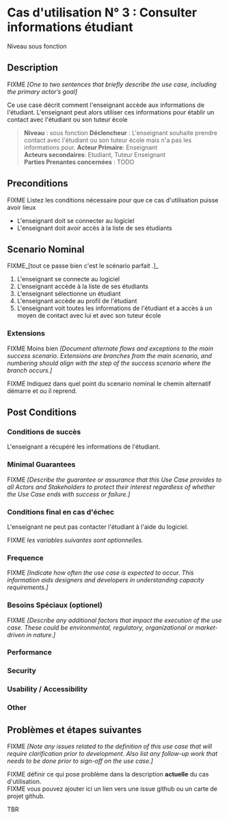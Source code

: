 # Cas d'utilisation N° 3 :  Consulter informations étudiant

Niveau sous fonction

##	Description

FIXME _[One to two sentences that briefly describe the use case, including the primary actor’s goal]_   

Ce use case décrit comment l'enseignant accède aux informations de l'étudiant. L'enseignant peut alors utiliser ces informations pour établir un contact avec l'étudiant ou son tuteur école

> **Niveau** : sous fonction
> **Déclencheur** : L'enseignant souhaite prendre contact avec l'étudiant ou son tuteur école mais n'a pas les informations pour.
> **Acteur Primaire**: Enseignant   
> **Acteurs secondaires**: Etudiant, Tuteur Enseignant   
> **Parties Prenantes concernées** : TODO   
 
 
## Preconditions

FIXME Listez les conditions nécessaire pour que ce cas d'utilisation puisse avoir lieux

- L'enseignant doit se connecter au logiciel
- L'enseignant doit avoir accès à la liste de ses étudiants

## Scenario Nominal

FIXME_[tout ce passe bien c'est le scénario parfait .]_

1.	L'enseignant se connecte au logiciel  
2.	L'enseignant accède à la liste de ses étudiants  
3.	L'enseignant sélectionne un étudiant  
4.	L'enseignant accède au profil de l'étudiant
5. L'enseignant voit toutes les informations de l'étudiant et a accès à un moyen de contact avec lui et avec son tuteur école

###	Extensions
FIXME Moins bien _[Document alternate flows and exceptions to the main success scenario. Extensions are branches from the main scenario, and numbering should align with the step of the success scenario where the branch occurs.]_

FIXME Indiquez dans quel point du scenario nominal le chemin alternatif démarre et ou il reprend.


## Post Conditions
### Conditions de succès 
L'enseignant a récupéré les informations de l'étudiant.

### Minimal Guarantees
FIXME _[Describe the guarantee or assurance that this Use Case provides to all Actors and Stakeholders to protect their interest regardless of whether the Use Case ends with success or failure.]_

### Conditions final en cas d'échec
L'enseignant ne peut pas contacter l'étudiant à l'aide du logiciel.

FIXME _les variables suivantes sont optionnelles._

### Frequence
FIXME _[Indicate how often the use case is expected to occur. This information aids designers and developers in understanding capacity requirements.]_   
### Besoins Spéciaux (optionel)  
FIXME _[Describe any additional factors that impact the execution of the use case. These could be environmental, regulatory, organizational or market-driven in nature.]_  
### Performance  
###	Security  
###	Usability / Accessibility  
###	Other  

##	Problèmes et étapes suivantes  
FIXME _[Note any issues related to the definition of this use case that will require clarification prior to development. Also list any follow-up work that needs to be done prior to sign-off on the use case.]_  

FIXME définir ce qui pose problème dans la description **actuelle** du cas d'utilisation.  
FIXME vous pouvez ajouter ici un lien vers une issue github ou un carte de projet github.

TBR
